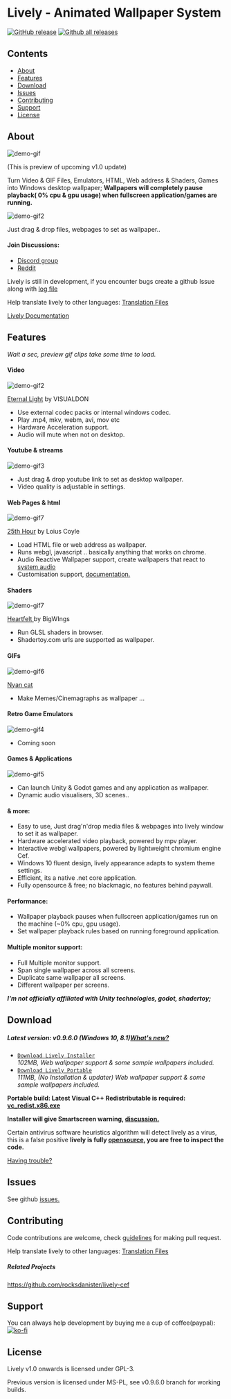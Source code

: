 # Lively - Animated Wallpaper System
[![GitHub release](https://img.shields.io/github/release/rocksdanister/lively/all.svg)](https://github.com/rocksdanister/lively/releases)
[![Github all releases](https://img.shields.io/github/downloads/rocksdanister/lively/total.svg)](https://github.com/rocksdanister/lively/releases)

## Contents
- [About](#about)
- [Features](#features)
- [Download](#download)
- [Issues](#issues)
- [Contributing](#contributing)
- [Support](#support)
- [License](#license)

## About
![demo-gif](/resources/main_preview.gif?raw=true "demo")

(This is preview of upcoming v1.0 update)

Turn Video & GIF Files, Emulators, HTML, Web address & Shaders, Games into Windows desktop wallpaper; **Wallpapers will completely pause playback( 0% cpu & gpu usage) when fullscreen application/games are running.**

![demo-gif2](/resources/main_dragdrop.gif?raw=true "dragdrop")

Just drag & drop files, webpages to set as wallpaper..

#### Join Discussions:
* <a href="https://discord.gg/TwwtBCm">Discord group</a>
* <a href="https://www.reddit.com/r/LivelyWallpaper/">Reddit</a>

Lively is still in development, if you encounter bugs create a github Issue along with <a href="https://github.com/rocksdanister/lively/wiki/Common-Problems"> log file</a>

Help translate lively to other languages: <a href="https://github.com/rocksdanister/lively-translations">Translation Files</a>

<a href="https://github.com/rocksdanister/lively/wiki">Lively Documentation</a>
## Features
*Wait a sec, preview gif clips take some time to load.*
#### Video
![demo-gif2](/resources/wallpaper_video.gif?raw=true "video")

<a href="https://visualdon.uk/project/eternal-light/">Eternal Light</a> by VISUALDON
* Use external codec packs or internal windows codec.
* Play .mp4, mkv, webm, avi, mov etc 
* Hardware Acceleration support.
* Audio will mute when not on desktop.
#### Youtube & streams
![demo-gif3](/resources/wallpaper_yt.gif?raw=true "html")

* Just drag & drop youtube link to set as desktop wallpaper.
* Video quality is adjustable in settings.
#### Web Pages & html
![demo-gif7](/resources/wallpaper_html.gif?raw=true "html")

<a href="http://louie.co.nz/25th_hour/"> 25th Hour</a> by Loius Coyle
* Load HTML file or web address as wallpaper.
* Runs webgl, javascript .. basically anything that works on chrome.
* Audio Reactive Wallpaper support, create wallpapers that react to <a href="https://github.com/rocksdanister/lively/wiki/Web-Guide-II-:-System-Audio-Data">system audio</a>
* Customisation support, <a href="https://github.com/rocksdanister/lively/wiki/Web-Guide-IV-:-Interaction">documentation.</a>
#### Shaders
![demo-gif7](/resources/wallpaper_shadertoy.gif?raw=true "htmlshadertoy") 

<a href="https://www.shadertoy.com/view/ltffzl">Heartfelt </a> by BigWIngs
* Run GLSL shaders in browser.
* Shadertoy.com urls are supported as wallpaper.
#### GIFs
![demo-gif6](/resources/wallpaper_gif.gif?raw=true "gif")

<a href="https://giphy.com/gifs/nyan-cat-sIIhZliB2McAo"> Nyan cat</a>
* Make Memes/Cinemagraphs as wallpaper ... 
#### Retro Game Emulators
![demo-gif4](/resources/wallpaper_emulator.gif?raw=true "html") 
* Coming soon
#### Games & Applications
![demo-gif5](/resources/unity.gif?raw=true "unity") 
* Can launch Unity & Godot games and any application as wallpaper.
* Dynamic audio visualisers, 3D scenes..
#### & more:
- Easy to use, Just drag'n'drop media files & webpages into lively window to set it as wallpaper.
- Hardware accelerated video playback, powered by mpv player.
- Interactive webgl wallpapers, powered by lightweight chromium engine Cef.
- Windows 10 fluent design, lively appearance adapts to system theme settings.
- Efficient, its a native .net core application.
- Fully opensource & free; no blackmagic, no features behind paywall.
#### Performance:
 * Wallpaper playback pauses when fullscreen application/games run on the machine (~0% cpu, gpu usage). 
 * Set wallpaper playback rules based on running foreground application.
#### Multiple monitor support:
- Full Multiple monitor support.
- Span single wallpaper across all screens.
- Duplicate same wallpaper all screens.
- Different wallpaper per screens.

**_I'm not officially affiliated with Unity technologies, godot, shadertoy;_**
## Download
##### Latest version: v0.9.6.0 (Windows 10, 8.1)[What's new?](https://github.com/rocksdanister/lively/releases/tag/v0.9.6.0)
- [`Download Lively Installer`][direct-full-win32]  
   _102MB, Web wallpaper support & some sample wallpapers included._
- [`Download Lively Portable`][direct-full-portable-win32]  
  _111MB, (No Installation & updater) Web wallpaper support & some sample wallpapers included._
  
**Portable build: Latest Visual C++ Redistributable is required: [vc_redist.x86.exe](https://aka.ms/vs/16/release/vc_redist.x86.exe)**
   
[direct-full-win32]: https://github.com/rocksdanister/lively/releases/download/v0.9.6.0/lively_setup_x86_full_v0960.exe

[direct-full-portable-win32]: https://github.com/rocksdanister/lively/releases/download/v0.9.6.0/lively_portable_x86_full_v0960.zip

**Installer will give Smartscreen warning, [discussion.](https://github.com/rocksdanister/lively/issues/9)**

Certain antivirus software heuristics algorithm will detect lively as a virus, this is a false positive
**lively is fully [opensource](https://en.wikipedia.org/wiki/Free_and_open-source_software), you are free to inspect the code.**

[Having trouble? ](https://github.com/rocksdanister/lively/wiki/Common-Problems)
## Issues
See github [issues.](https://github.com/rocksdanister/lively/issues)

## Contributing
Code contributions are welcome, check [guidelines](https://github.com/rocksdanister/lively/wiki) for making pull request.

Help translate lively to other languages: <a href="https://github.com/rocksdanister/lively-translations">Translation Files</a>

##### Related Projects
https://github.com/rocksdanister/lively-cef

## Support
You can always help development by buying me a cup of coffee(paypal):
[![ko-fi](https://www.ko-fi.com/img/githubbutton_sm.svg)](https://ko-fi.com/P5P1U8NQ)

## License
Lively v1.0 onwards is licensed under GPL-3.

Previous version is licensed under MS-PL, see v0.9.6.0 branch for working builds.
